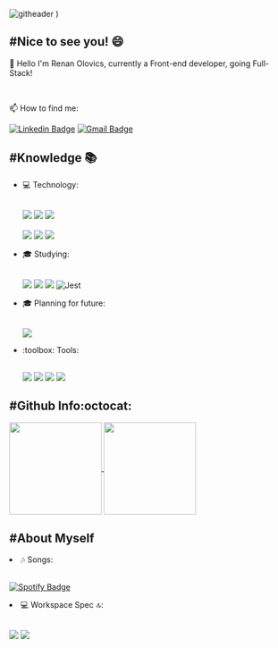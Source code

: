 ![githeader](https://user-images.githubusercontent.com/9964502/115940436-f5fd1700-a477-11eb-8432-8026804ea63e.png)
)

## #Nice to see you! 😄

  👋 Hello I'm Renan Olovics, currently a Front-end developer, going Full-Stack!
  
  </br>

  📫 How to find me:
  
[![Linkedin Badge](https://img.shields.io/badge/LinkedIn-0077B5?style=for-the-badge&logo=linkedin&logoColor=white&link=https://www.linkedin.com/in/%C3%ADtalo-carvalho-994687155)](https://www.linkedin.com/in/renan-olovics-aa638a138/)
[![Gmail Badge](https://img.shields.io/badge/Gmail-D14836?style=for-the-badge&logo=gmail&logoColor=white&link=renanolovics@gmail.com)](mailto:renanolovics@gmail.com)

## #Knowledge 📚
<ul>  
  <li> 💻 Technology:</li>
  <br/>
  <p align="left">
      <img src="https://img.shields.io/badge/HTML5-E34F26?style=for-the-badge&logo=html5&logoColor=white">
      <img src="https://img.shields.io/badge/CSS3-1572B6?style=for-the-badge&logo=css3&logoColor=white">
      <img src="https://img.shields.io/badge/Sass-C76494?style=for-the-badge&logo=sass&logoColor=white">
      <br><br>
      <img src="https://img.shields.io/badge/TypeScript-007ACC?style=for-the-badge&logo=typescript&logoColor=white">
      <img src="https://img.shields.io/badge/JavaScript-323330?style=for-the-badge&logo=javascript&logoColor=F7DF1E">
      <img src="https://img.shields.io/badge/React-20232A?style=for-the-badge&logo=react&logoColor=61DAFB">
  </p>
  
  <li> 🎓 Studying:</li>
  <br/>
  <p align="left">
      <img src="https://img.shields.io/badge/Next-E1E2E7?style=for-the-badge&logo=next.js&logoColor=000000">
      <img src="https://img.shields.io/badge/React_Native-20232A?style=for-the-badge&logo=react&logoColor=61DAFB">
      <img src="https://img.shields.io/badge/Material--UI-0081CB?style=for-the-badge&logo=material-ui&logoColor=white">
      <img alt="Jest" src="https://img.shields.io/badge/-jest-%23C21325?&style=for-the-badge&logo=jest&logoColor=white"/>
  </p>

  <li> 🎓 Planning for future:</li>
  <br/>
  <p align="left">
      <img src="https://img.shields.io/badge/React_Native-20232A?style=for-the-badge&logo=react&logoColor=61DAFB">
  </p>

  </p>
  
  <li>:toolbox: Tools:</li>
  <br/>
  <p align="left">
    <img src="https://img.shields.io/badge/Visual_Studio_Code-0078D4?style=for-the-badge&logo=visual%20studio%20code&logoColor=white">
    <img src="https://img.shields.io/badge/Yarn-2B8AB5?style=for-the-badge&logo=yarn&logoColor=white">
    <img src="https://img.shields.io/badge/npm-CB3837?style=for-the-badge&logo=npm&logoColor=white">
    <img src="https://img.shields.io/badge/Git-F05032?style=for-the-badge&logo=git&logoColor=white">
</ul>



## #Github Info:octocat:
<p align="start">
  <a href="https://github.com/Renan-Olovics/github-readme-stats">
    <img
      align="center"
      height="165"
      src="https://github-readme-stats.vercel.app/api?username=Renan-Olovics&count_private=true&show_icons=true&custom_title=Github%20Status&hide=issues&theme=dark"
    />
  </a>
  <a href="https://github.com/ifaithfrost/github-readme-stats">
    <img
      align="center"
      height="165"
      src="https://github-readme-stats.vercel.app/api/top-langs/?username=Renan-Olovics&&layout=compact&theme=dark"
    />
  </a>
</p>

## #About Myself 

  <li> 🎶 Songs:</li>
  <br/>
  <p align="left">

  [![Spotify Badge](https://img.shields.io/badge/Spotify-1ED760?&style=for-the-badge&logo=spotify&logoColor=white)](https://open.spotify.com/user/recrirr87?si=zR4H4q85R06MbWjCHBIDFw8)

  </p>

  <li> 💻 Workspace Spec 🔝:</li>
  <br/>
  <p align="left">
    <img src="https://img.shields.io/badge/NVIDIA-GTX1060_6GB-76B900?style=for-the-badge&logo=nvidia&logoColor=white">
    <img src="https://img.shields.io/badge/Intel-Core_i5_9th-0071C5?style=for-the-badge&logo=intel&logoColor=white">
  </p>

